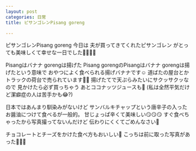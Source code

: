 ```yaml
---
layout: post
categories: 日常
title: ピサンゴレンPisang goreng

---
```

ピサンゴレンPisang goreng
今日は 夫が買ってきてくれたピサンゴレン がとっても美味しくて幸せな一日でした🤤🤤🤤🤤

Pisangはバナナ gorengは揚げた
Pisang gorengのPisangはバナナ gorengは揚げたという意味で
おやつによく食べられる揚げバナナです☺️
道ばたの屋台とかトラックの荷台で売られています👍🏻
揚げたてで天ぷらみたいにサクッサクッなので
見かけたら必ず買っちゃう
あとココナッツジュースも🤭
(私は全然平気だけど潔癖症の人は苦手かも😂?)

日本ではあんまり馴染みがないけど
サンバルキチャップという唐辛子の入ったお醤油につけて食べるが一般的。
甘じょっぱ辛くて美味しい😏😏😏
すぐ食べちゃったから写真撮ってないんだけど
伝わりにくくてごめんなさい🤣

チョコレートとチーズをかけた食べ方もおいしい🤤
こっちは前に取った写真があった🤣🤣🤣